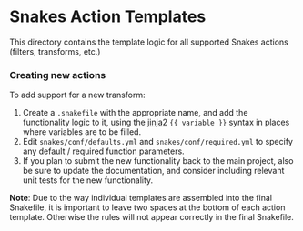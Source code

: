 # Snakes Action Templates

This directory contains the template logic for all supported Snakes actions (filters, transforms,
etc.)

### Creating new actions

To add support for a new transform:

1. Create a `.snakefile`  with the appropriate name, and add the functionality logic to it, using
   the [jinja2](http://jinja.pocoo.org/docs/2.10/)  `{{ variable }}` syntax in places where
   variables are to be filled.
2. Edit `snakes/conf/defaults.yml` and `snakes/conf/required.yml` to specify any default / required
   function parameters.
3. If you plan to submit the new functionality back to the main project, also be sure to update the
   documentation, and consider including relevant unit tests for the new functionality.

**Note**: Due to the way individual templates are assembled into the final Snakefile, it is
important to leave two spaces at the bottom of each action template. Otherwise the rules will
not appear correctly in the final Snakefile.
